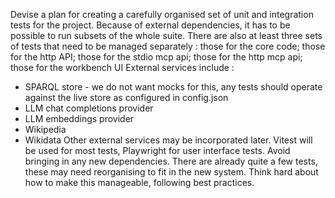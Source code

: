 Devise a plan for creating a carefully organised set of unit and integration tests for the project. Because of external dependencies, it has to be possible to run subsets of the whole suite.
There are also at least three sets of tests that need to be managed separately : those for the core code; those for the http API; those for the stdio mcp api; those for the http mcp api; those for the workbench UI
External services include :
* SPARQL store - we do not want mocks for this, any tests should operate against the live store as configured in config.json
* LLM chat completions provider 
* LLM embeddings provider
* Wikipedia
* Wikidata
Other external services may be incorporated later.
Vitest will be used for most tests, Playwright for user interface tests. Avoid bringing in any new dependencies.
There are already quite a few tests, these may need reorganising to fit in the new system.
Think hard about how to make this manageable, following best practices.
